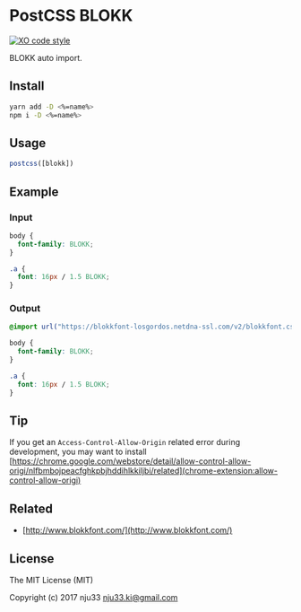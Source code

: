 # PostCSS BLOKK

[![XO code style](https://img.shields.io/badge/code_style-XO-5ed9c7.svg)](https://github.com/sindresorhus/xo)

BLOKK auto import.

## Install

```bash
yarn add -D <%=name%>
npm i -D <%=name%>
```

## Usage

```js
postcss([blokk])
```

## Example

### Input

```css
body {
  font-family: BLOKK;
}

.a {
  font: 16px / 1.5 BLOKK;
}
```

### Output

```css
@import url("https://blokkfont-losgordos.netdna-ssl.com/v2/blokkfont.css");

body {
  font-family: BLOKK;
}

.a {
  font: 16px / 1.5 BLOKK;
}
```

## Tip

If you get an `Access-Control-Allow-Origin` related error during development, you may want to install [https://chrome.google.com/webstore/detail/allow-control-allow-origi/nlfbmbojpeacfghkpbjhddihlkkiljbi/related](chrome-extension:allow-control-allow-origi)

## Related

- [http://www.blokkfont.com/](http://www.blokkfont.com/)

## License

The MIT License (MIT)

Copyright (c) 2017 nju33 <nju33.ki@gmail.com>

